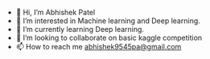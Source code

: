 - 👋 Hi, I’m Abhishek Patel
- 👀 I’m interested in Machine learning and Deep learning.
- 🌱 I’m currently learning Deep learning.
- 💞️ I’m looking to collaborate on basic kaggle competition
- 📫 How to reach me abhishek9545pa@gmail.com

<!---
abhi9545pa/abhi9545pa is a ✨ special ✨ repository because its `README.md` (this file) appears on your GitHub profile.
You can click the Preview link to take a look at your changes.
--->

